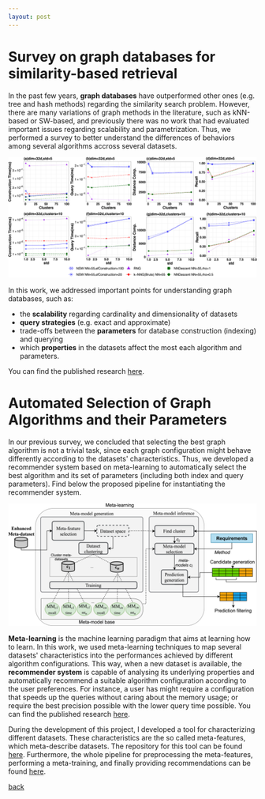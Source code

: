 ```yaml
---
layout: post
---
```


# Survey on graph databases for similarity-based retrieval

In the past few years, **graph databases** have outperformed other ones (e.g. tree and hash methods) regarding the similarity search problem. However, there are many variations of graph methods in the literature, such as kNN-based or SW-based, and previously there was no work that had evaluated important issues regarding scalability and parametrization. Thus, we performed a survey to better understand the differences of behaviors among several algorithms accross several datasets.

![Survey](/assets/img/posts/graph_database/survey.jpg)

In this work, we addressed important points for understanding graph databases, such as:
- the **scalability** regarding cardinality and dimensionality of datasets
- **query strategies** (e.g. exact and approximate)
- trade-offs between the **parameters** for database construction (indexing) and querying
- which **properties** in the datasets affect the most each algorithm and parameters.

You can find the published research [here](https://www.researchgate.net/publication/339488943_A_survey_on_graph-based_methods_for_similarity_searches_in_metric_spaces).

# Automated Selection of Graph Algorithms and their Parameters 

In our previous survey, we concluded that selecting the best graph algorithm is not a trivial task, since each graph configuration might behave differently according to the datasets' characteristics. Thus, we developed a recommender system based on meta-learning to automatically select the best algorithm and its set of parameters (including both index and query parameters). Find below the proposed pipeline for instantiating the recommender system.

![AutoSelection](/assets/img/posts/graph_database/rec_sys.jpg)

**Meta-learning** is the machine learning paradigm that aims at learning how to learn. In this work, we used meta-learning techniques to map several datasets' characteristics into the performances achieved by different algorithm configurations. This way, when a new dataset is available, the **recommender system** is capable of analysing its underlying properties and automatically recommend a suitable algorithm configuration according to the user preferences. For instance, a user has might require a configuration that speeds up the queries without caring about the memory usage; or require the best precision possible with the lower query time possible.
You can find the published research [here](https://www.researchgate.net/publication/363636261_A_Meta-learning_Configuration_Framework_for_Graph-based_Similarity_Search_Indexes).

During the development of this project, I developed a tool for characterizing different datasets. These characteristics are the so called meta-features, which meta-describe datasets. The repository for this tool can be found [here](https://github.com/raseidi/annmf).
Furthermore, the whole pipeline for preprocessing the meta-features, performing a meta-training, and finally providing recommendations can be found [here](https://bitbucket.org/raseidi/prox_graph_auto_config/src/master/).

[back](/)